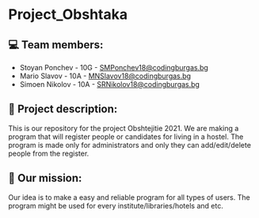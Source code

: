 # Project_Obshtaka
## 💻 Team members:
* Stoyan Ponchev - 10G -  SMPonchev18@codingburgas.bg
* Mario Slavov - 10A - MNSlavov18@codingburgas.bg
* Simoen Nikolov - 10A - SRNikolov18@codingburgas.bg 


## 📖 Project description:
This is our repository for the project Obshtejitie 2021. We are making a program that will register people or candidates for living in a hostel. The program is made only for administrators and only they can add/edit/delete people from the register.


##  🏹 Our mission:
Our idea is to make a easy and reliable program for all types of users. The program might be used for every institute/libraries/hotels and etc.
